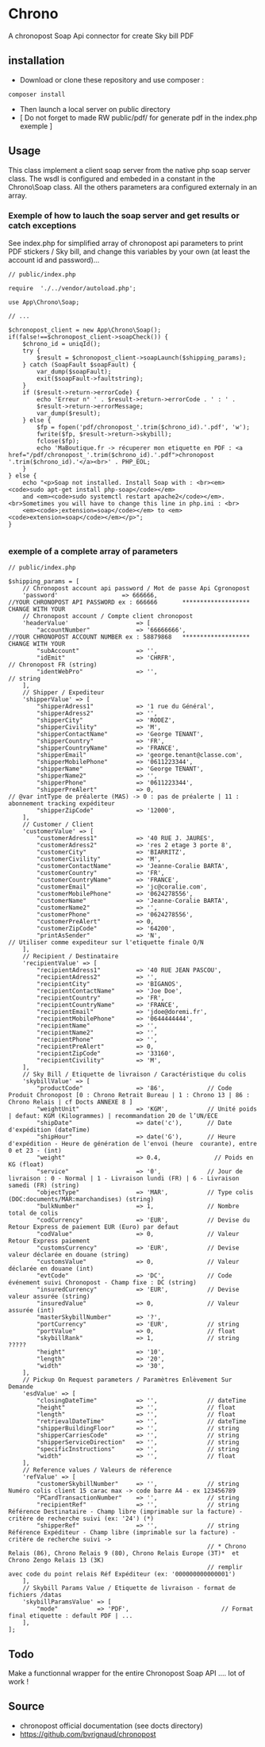 # Chrono
A chronopost Soap Api connector for create Sky bill PDF 

## installation

- Download or clone these repository and use composer :

``` composer install ```

- Then launch a local server on public directory
- [ Do not forget to made RW public/pdf/ for generate pdf in the index.php exemple ]

## Usage

This class implement a client soap server from the native php soap server class.
The wsdl is configured and embeded in a constant in the Chrono\Soap class.
All the others parameters ara configured externaly in an array.

### Exemple of how to lauch the soap server and get results or catch exceptions

See index.php for  simplified array of chronopost api parameters to print PDF stickers / Sky bill,
and change this variables by your own (at least the account id and password)...

```
// public/index.php

require  './../vendor/autoload.php';

use App\Chrono\Soap;

// ...

$chronopost_client = new App\Chrono\Soap();
if(false!==$chronopost_client->soapCheck()) {
    $chrono_id = uniqId();
    try {
        $result = $chronopost_client->soapLaunch($shipping_params);
    } catch (SoapFault $soapFault) {
        var_dump($soapFault);
        exit($soapFault->faultstring);
    }
    if ($result->return->errorCode) {
        echo 'Erreur n° ' . $result->return->errorCode . ' : ' . 
        $result->return->errorMessage;
        var_dump($result);
    } else {
        $fp = fopen('pdf/chronopost_'.trim($chrono_id).'.pdf', 'w');
        fwrite($fp, $result->return->skybill);
        fclose($fp);
        echo 'MaBoutique.fr -> récuperer mon etiquette en PDF : <a href="/pdf/chronopost_'.trim($chrono_id).'.pdf">chronopost '.trim($chrono_id).'</a><br>' . PHP_EOL;
    }
} else {
    echo "<p>Soap not installed. Install Soap with : <br><em><code>sudo apt-get install php-soap</code></em>
    and <em><code>sudo systemctl restart apache2</code></em>.<br>Sometimes you will have to change this line in php.ini : <br>
    <em><code>;extension=soap</code></em> to <em><code>extension=soap</code></em></p>";
}
 
```

### exemple of a complete array of parameters

```
// public/index.php

$shipping_params = [ 
    // Chronopost account api password / Mot de passe Api Cgronopost
    'password'                  => 666666,                                      //YOUR CHRONOPOST API PASSWORD ex : 666666       *******************  CHANGE WITH YOUR   
    // Chronopost account / Compte client chronopost
    'headerValue'                   => [
        "accountNumber"             => '66666666',                              //YOUR CHRONOPOST ACCOUNT NUMBER ex : 58879868   *******************  CHANGE WITH YOUR 
        "subAccount"                => '',
        "idEmit"                    => 'CHRFR',                                 // Chronopost FR (string)
        "identWebPro"               => '',                                      // string
    ],
    // Shipper / Expediteur
    'shipperValue' => [
        "shipperAdress1"            => '1 rue du Général',
        "shipperAdress2"            => '',
        "shipperCity"               => 'RODEZ',
        "shipperCivility"           => 'M',
        "shipperContactName"        => 'George TENANT',
        "shipperCountry"            => 'FR',
        "shipperCountryName"        => 'FRANCE',
        "shipperEmail"              => 'george.tenant@classe.com',              
        "shipperMobilePhone"        => '0611223344',
        "shipperName"               => 'George TENANT',                         
        "shipperName2"              => '',
        "shipperPhone"              => '0611223344',                            
        "shipperPreAlert"           => 0,                                       // @var intType de préalerte (MAS) -> 0 : pas de préalerte | 11 : abonnement tracking expéditeur 
        "shipperZipCode"            => '12000',
    ],
    // Customer / Client
    'customerValue' => [
        "customerAdress1"           => '40 RUE J. JAURES',
        "customerAdress2"           => 'res 2 etage 3 porte 8',
        "customerCity"              => 'BIARRITZ',
        "customerCivility"          => 'M',
        "customerContactName"       => 'Jeanne-Coralie BARTA',
        "customerCountry"           => 'FR',
        "customerCountryName"       => 'FRANCE',                                                                                       
        "customerEmail"             => 'jc@coralie.com',                        
        "customerMobilePhone"       => '0624278556',                            
        "customerName"              => 'Jeanne-Coralie BARTA',                  
        "customerName2"             => '',                                      
        "customerPhone"             => '0624278556',                            
        "customerPreAlert"          => 0,                                       
        "customerZipCode"           => '64200',                                 
        "printAsSender"             => 'N',                                     // Utiliser comme expediteur sur l'etiquette finale O/N
    ],
    // Recipient / Destinataire
    'recipientValue' => [
        "recipientAdress1"          => '40 RUE JEAN PASCOU',
        "recipientAdress2"          => '',
        "recipientCity"             => 'BIGANOS',
        "recipientContactName"      => 'Joe Doe',
        "recipientCountry"          => 'FR',
        "recipientCountryName"      => 'FRANCE',
        "recipientEmail"            => 'jdoe@doremi.fr',
        "recipientMobilePhone"      => '0644444444',
        "recipientName"             => '',
        "recipientName2"            => '',
        "recipientPhone"            => '',
        "recipientPreAlert"         => 0,
        "recipientZipCode"          => '33160',
        "recipientCivility"         => 'M',
    ],   
    // Sky Bill / Etiquette de livraison / Caractéristique du colis
    'skybillValue' => [
        "productCode"               => '86',            // Code Produit Chronopost [0 : Chrono Retrait Bureau | 1 : Chrono 13 | 86 : Chrono Relais | cf Docts ANNEXE 8 ]
        "weightUnit"                => 'KGM',           // Unité poids | defaut: KGM (Kilogrammes) | recommandation 20 de l’UN/ECE
        "shipDate"                  => date('c'),       // Date d'expédition (dateTime)
        "shipHour"                  => date('G'),       // Heure d'expédition - Heure de génération de l'envoi (heure  courante), entre 0 et 23 - (int)
        "weight"                    => 0.4,               // Poids en KG (float)
        "service"                   => '0',             // Jour de livraison : 0 - Normal | 1 - Livraison lundi (FR) | 6 - Livraison samedi (FR) (string)
        "objectType"                => 'MAR',           // Type colis (DOC:documents/MAR:marchandises) (string)
        "bulkNumber"                => 1,               // Nombre total de colis
        "codCurrency"               => 'EUR',           // Devise du Retour Express de paiement EUR (Euro) par defaut
        "codValue"                  => 0,               // Valeur Retour Express paiement
        "customsCurrency"           => 'EUR',           // Devise valeur déclarée en douane (string)
        "customsValue"              => 0,               // Valeur déclarée en douane (int)
        "evtCode"                   => 'DC',            // Code événement suivi Chronopost - Champ fixe : DC (string)
        "insuredCurrency"           => 'EUR',           // Devise valeur assurée (string)
        "insuredValue"              => 0,               // Valeur assurée (int)
        "masterSkybillNumber"       => '?',
        "portCurrency"              => 'EUR',           // string
        "portValue"                 => 0,               // float
        "skybillRank"               => 1,               // string  ?????
        "height"                    => '10', 
        "length"                    => '20', 
        "width"                     => '30',
    ],
    // Pickup On Request parameters / Paramètres Enlèvement Sur Demande
    'esdValue' => [
        "closingDateTime"           => '',              // dateTime
        "height"                    => '',              // float
        "length"                    => '',              // float
        "retrievalDateTime"         => '',              // dateTime
        "shipperBuildingFloor"      => '',              // string
        "shipperCarriesCode"        => '',              // string
        "shipperServiceDirection"   => '',              // string
        "specificInstructions"      => '',              // string
        "width"                     => '',              // float
    ],
    // Reference values / Valeurs de réference
    'refValue' => [
        "customerSkybillNumber"     => '',              // string Numéro colis client 15 carac max -> code barre A4 - ex 123456789
        "PCardTransactionNumber"    => '',              // string             
        "recipientRef"              => '',              // string Référence Destinataire - Champ libre (imprimable sur la facture) - critère de recherche suivi (ex: '24') (*)
        "shipperRef"                => '',              // string Référence Expéditeur - Champ libre (imprimable sur la facture) - critère de recherche suivi -> 
                                                        // * Chrono Relais (86), Chrono Relais 9 (80), Chrono Relais Europe (3T)*  et Chrono Zengo Relais 13 (3K) 
                                                        // remplir avec code du point relais Réf Expéditeur (ex: '000000000000001')
    ],
    // Skybill Params Value / Etiquette de livraison - format de fichiers /datas
    'skybillParamsValue' => [
        "mode"           => 'PDF',                          // Format final etiquette : default PDF | ...
    ],
];

```
## Todo

Make a functionnal wrapper for the entire Chronopost Soap API .... lot of work !

## Source

- chronopost official documentation (see docts directory)
- https://github.com/bvrignaud/chronopost